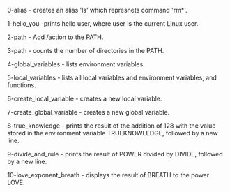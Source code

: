 0-alias - creates an alias 'ls' which represnets command 'rm*'.

1-hello_you -prints hello user, where user is the current Linux user.

2-path - Add /action to the PATH.

3-path - counts the number of directories in the PATH.

4-global_variables - lists environment variables.

5-local_variables - lists all local variables and environment variables, and functions.

6-create_local_variable - creates a new local variable.

7-create_global_variable - creates a new global variable.

8-true_knowledge - prints the result of the addition of 128 with the value stored in the environment variable TRUEKNOWLEDGE, followed by a new line.

9-divide_and_rule -  prints the result of POWER divided by DIVIDE, followed by a new line.

10-love_exponent_breath - displays the result of BREATH to the power LOVE. 


